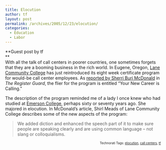 ```yaml
---
title: Elocution
author: tf
layout: post
permalink: /archives/2005/12/23/elocution/
categories:
  - Education
  - Labor
---
```

**Guest post by tf  
**  
With all the talk of call centers in poorer countries, one sometimes forgets that they are a booming business in the rich world. In Eugene, Oregon, <a href="http://www.lanecc.edu/" onclick="_gaq.push(['_trackEvent', 'outbound-article', 'http://www.lanecc.edu/', 'Lane Community College']);" >Lane Community College</a> has just reintroduced its eight week certificate program for would-be call center employees. As <a href="http://www.registerguard.com/news/2005/12/22/b1.bz.callcenter.1222.p1.php?section=business" onclick="_gaq.push(['_trackEvent', 'outbound-article', 'http://www.registerguard.com/news/2005/12/22/b1.bz.callcenter.1222.p1.php?section=business', 'reported by Sherri Buri McDonald']);" >reported by Sherri Buri McDonald</a> in *The Register Guard*, the flier for the program is entitled &#8220;Your New Career is Calling.&#8221;

The description of the program reminded me of a lady I once knew who had studied at <a href="http://www.emerson.edu/" onclick="_gaq.push(['_trackEvent', 'outbound-article', 'http://www.emerson.edu/', 'Emerson College']);" >Emerson College</a>, perhaps sixty or seventy years ago. She majored in elocution. In McDonald&#8217;s article, Shirl Meads of Lane Community College describes some of the new aspects of the program:

> We added diction and enhanced the speech part of it to make sure people are speaking clearly and are using common language &#8211; not slang or colloquialisms.

<!-- technorati tags start -->

<p style="text-align:right;font-size:10px;">
  Technorati Tags: <a href="http://www.technorati.com/tag/elocution" onclick="_gaq.push(['_trackEvent', 'outbound-article', 'http://www.technorati.com/tag/elocution', 'elocution']);"  rel="tag">elocution</a>, <a href="http://www.technorati.com/tag/call centers" onclick="_gaq.push(['_trackEvent', 'outbound-article', 'http://www.technorati.com/tag/call centers', 'call centers']);"  rel="tag">call centers</a>, <a href="http://www.technorati.com/tag/tf" onclick="_gaq.push(['_trackEvent', 'outbound-article', 'http://www.technorati.com/tag/tf', 'tf']);"  rel="tag">tf</a>


<!-- technorati tags end -->

